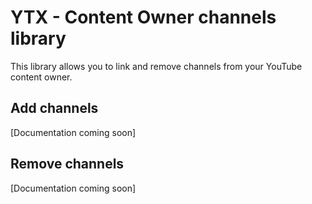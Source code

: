 # YTX - Content Owner channels library
This library allows you to link and remove channels from your YouTube content owner.

## Add channels
[Documentation coming soon]

## Remove channels
[Documentation coming soon]
